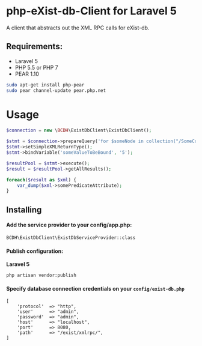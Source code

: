 php-eXist-db-Client for Laravel 5
=================================

A client that abstracts out the XML RPC calls for eXist-db.

##  Requirements:

- Laravel 5
- PHP 5.5 or PHP 7
- PEAR 1.10
```bash
sudo apt-get install php-pear
sudo pear channel-update pear.php.net
```

Usage
=====

```php
$connection = new \BCDH\ExistDbClient\ExistDbClient();

$stmt = $connection->prepareQuery('for $someNode in collection("/SomeCollection")/someNodeName[./somePredicateAttribute=$someValueToBeBound] return $someNode');
$stmt->setSimpleXMLReturnType();
$stmt->bindVariable('someValueToBeBound', '5');

$resultPool = $stmt->execute();
$result = $resultPool->getAllResults();

foreach($result as $xml) {    
    var_dump($xml->somePredicateAttribute);
}
```

## Installing

#### Add the service provider to your config/app.php:

    BCDH\ExistDbClient\ExistDbServiceProvider::class

#### Publish configuration:

**Laravel 5**

    php artisan vendor:publish
    
#### Specify database connection credentials on your `config/exist-db.php`

    [
        'protocol'  => "http",
        'user'      => "admin",
        'password'  => "admin",
        'host'      => "localhost",
        'port'      => 8080,
        'path'      => "/exist/xmlrpc/",
    ]